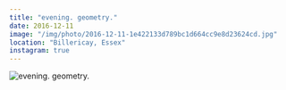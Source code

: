 ```yaml
---
title: "evening. geometry."
date: 2016-12-11
image: "/img/photo/2016-12-11-1e422133d789bc1d664cc9e8d23624cd.jpg"
location: "Billericay, Essex"
instagram: true
---
```


![evening. geometry.](/img/photo/2016-12-11-1e422133d789bc1d664cc9e8d23624cd.jpg)
